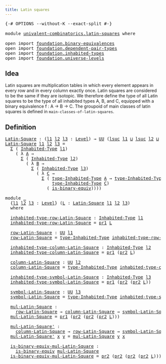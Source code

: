 ```yaml
---
title: Latin squares
---
```


<pre class="Agda"><a id="39" class="Symbol">{-#</a> <a id="43" class="Keyword">OPTIONS</a> <a id="51" class="Pragma">--without-K</a> <a id="63" class="Pragma">--exact-split</a> <a id="77" class="Symbol">#-}</a>

<a id="82" class="Keyword">module</a> <a id="89" href="univalent-combinatorics.latin-squares.html" class="Module">univalent-combinatorics.latin-squares</a> <a id="127" class="Keyword">where</a>

<a id="134" class="Keyword">open</a> <a id="139" class="Keyword">import</a> <a id="146" href="foundation.binary-equivalences.html" class="Module">foundation.binary-equivalences</a>
<a id="177" class="Keyword">open</a> <a id="182" class="Keyword">import</a> <a id="189" href="foundation.dependent-pair-types.html" class="Module">foundation.dependent-pair-types</a>
<a id="221" class="Keyword">open</a> <a id="226" class="Keyword">import</a> <a id="233" href="foundation.inhabited-types.html" class="Module">foundation.inhabited-types</a>
<a id="260" class="Keyword">open</a> <a id="265" class="Keyword">import</a> <a id="272" href="foundation.universe-levels.html" class="Module">foundation.universe-levels</a>
</pre>
## Idea

Latin squares are multiplication tables in which every element appears in every row and in every column exactly once. Latin squares are considered to be the same if they are isotopic. We therefore define the type of all Latin squares to be the type of all inhabited types A, B, and C, equipped with a binary equivalence f : A → B → C. The groupoid of main classes of latin squares is defined in `main-classes-of-latin-squares`.

## Definition

<pre class="Agda"><a id="Latin-Square"></a><a id="765" href="univalent-combinatorics.latin-squares.html#765" class="Function">Latin-Square</a> <a id="778" class="Symbol">:</a> <a id="780" class="Symbol">(</a><a id="781" href="univalent-combinatorics.latin-squares.html#781" class="Bound">l1</a> <a id="784" href="univalent-combinatorics.latin-squares.html#784" class="Bound">l2</a> <a id="787" href="univalent-combinatorics.latin-squares.html#787" class="Bound">l3</a> <a id="790" class="Symbol">:</a> <a id="792" href="Agda.Primitive.html#597" class="Postulate">Level</a><a id="797" class="Symbol">)</a> <a id="799" class="Symbol">→</a> <a id="801" href="foundation-core.universe-levels.html#235" class="Primitive">UU</a> <a id="804" class="Symbol">(</a><a id="805" href="Agda.Primitive.html#780" class="Primitive">lsuc</a> <a id="810" href="univalent-combinatorics.latin-squares.html#781" class="Bound">l1</a> <a id="813" href="Agda.Primitive.html#810" class="Primitive Operator">⊔</a> <a id="815" href="Agda.Primitive.html#780" class="Primitive">lsuc</a> <a id="820" href="univalent-combinatorics.latin-squares.html#784" class="Bound">l2</a> <a id="823" href="Agda.Primitive.html#810" class="Primitive Operator">⊔</a> <a id="825" href="Agda.Primitive.html#780" class="Primitive">lsuc</a> <a id="830" href="univalent-combinatorics.latin-squares.html#787" class="Bound">l3</a><a id="832" class="Symbol">)</a>
<a id="834" href="univalent-combinatorics.latin-squares.html#765" class="Function">Latin-Square</a> <a id="847" href="univalent-combinatorics.latin-squares.html#847" class="Bound">l1</a> <a id="850" href="univalent-combinatorics.latin-squares.html#850" class="Bound">l2</a> <a id="853" href="univalent-combinatorics.latin-squares.html#853" class="Bound">l3</a> <a id="856" class="Symbol">=</a>
  <a id="860" href="foundation-core.dependent-pair-types.html#515" class="Record">Σ</a> <a id="862" class="Symbol">(</a> <a id="864" href="foundation.inhabited-types.html#379" class="Function">Inhabited-Type</a> <a id="879" href="univalent-combinatorics.latin-squares.html#847" class="Bound">l1</a><a id="881" class="Symbol">)</a>
    <a id="887" class="Symbol">(</a> <a id="889" class="Symbol">λ</a> <a id="891" href="univalent-combinatorics.latin-squares.html#891" class="Bound">A</a> <a id="893" class="Symbol">→</a>
      <a id="901" href="foundation-core.dependent-pair-types.html#515" class="Record">Σ</a> <a id="903" class="Symbol">(</a> <a id="905" href="foundation.inhabited-types.html#379" class="Function">Inhabited-Type</a> <a id="920" href="univalent-combinatorics.latin-squares.html#850" class="Bound">l2</a><a id="922" class="Symbol">)</a>
        <a id="932" class="Symbol">(</a> <a id="934" class="Symbol">λ</a> <a id="936" href="univalent-combinatorics.latin-squares.html#936" class="Bound">B</a> <a id="938" class="Symbol">→</a>
          <a id="950" href="foundation-core.dependent-pair-types.html#515" class="Record">Σ</a> <a id="952" class="Symbol">(</a> <a id="954" href="foundation.inhabited-types.html#379" class="Function">Inhabited-Type</a> <a id="969" href="univalent-combinatorics.latin-squares.html#853" class="Bound">l3</a><a id="971" class="Symbol">)</a>
            <a id="985" class="Symbol">(</a> <a id="987" class="Symbol">λ</a> <a id="989" href="univalent-combinatorics.latin-squares.html#989" class="Bound">C</a> <a id="991" class="Symbol">→</a>
              <a id="1007" href="foundation-core.dependent-pair-types.html#515" class="Record">Σ</a> <a id="1009" class="Symbol">(</a> <a id="1011" href="foundation.inhabited-types.html#524" class="Function">type-Inhabited-Type</a> <a id="1031" href="univalent-combinatorics.latin-squares.html#891" class="Bound">A</a> <a id="1033" class="Symbol">→</a> <a id="1035" href="foundation.inhabited-types.html#524" class="Function">type-Inhabited-Type</a> <a id="1055" href="univalent-combinatorics.latin-squares.html#936" class="Bound">B</a> <a id="1057" class="Symbol">→</a>
                  <a id="1077" href="foundation.inhabited-types.html#524" class="Function">type-Inhabited-Type</a> <a id="1097" href="univalent-combinatorics.latin-squares.html#989" class="Bound">C</a><a id="1098" class="Symbol">)</a>
                <a id="1116" class="Symbol">(</a> <a id="1118" href="foundation.binary-equivalences.html#948" class="Function">is-binary-equiv</a><a id="1133" class="Symbol">))))</a>

<a id="1139" class="Keyword">module</a> <a id="1146" href="univalent-combinatorics.latin-squares.html#1146" class="Module">_</a>
  <a id="1150" class="Symbol">{</a><a id="1151" href="univalent-combinatorics.latin-squares.html#1151" class="Bound">l1</a> <a id="1154" href="univalent-combinatorics.latin-squares.html#1154" class="Bound">l2</a> <a id="1157" href="univalent-combinatorics.latin-squares.html#1157" class="Bound">l3</a> <a id="1160" class="Symbol">:</a> <a id="1162" href="Agda.Primitive.html#597" class="Postulate">Level</a><a id="1167" class="Symbol">}</a> <a id="1169" class="Symbol">(</a><a id="1170" href="univalent-combinatorics.latin-squares.html#1170" class="Bound">L</a> <a id="1172" class="Symbol">:</a> <a id="1174" href="univalent-combinatorics.latin-squares.html#765" class="Function">Latin-Square</a> <a id="1187" href="univalent-combinatorics.latin-squares.html#1151" class="Bound">l1</a> <a id="1190" href="univalent-combinatorics.latin-squares.html#1154" class="Bound">l2</a> <a id="1193" href="univalent-combinatorics.latin-squares.html#1157" class="Bound">l3</a><a id="1195" class="Symbol">)</a>
  <a id="1199" class="Keyword">where</a>

  <a id="1208" href="univalent-combinatorics.latin-squares.html#1208" class="Function">inhabited-type-row-Latin-Square</a> <a id="1240" class="Symbol">:</a> <a id="1242" href="foundation.inhabited-types.html#379" class="Function">Inhabited-Type</a> <a id="1257" href="univalent-combinatorics.latin-squares.html#1151" class="Bound">l1</a>
  <a id="1262" href="univalent-combinatorics.latin-squares.html#1208" class="Function">inhabited-type-row-Latin-Square</a> <a id="1294" class="Symbol">=</a> <a id="1296" href="foundation-core.dependent-pair-types.html#605" class="Field">pr1</a> <a id="1300" href="univalent-combinatorics.latin-squares.html#1170" class="Bound">L</a>

  <a id="1305" href="univalent-combinatorics.latin-squares.html#1305" class="Function">row-Latin-Square</a> <a id="1322" class="Symbol">:</a> <a id="1324" href="foundation-core.universe-levels.html#235" class="Primitive">UU</a> <a id="1327" href="univalent-combinatorics.latin-squares.html#1151" class="Bound">l1</a>
  <a id="1332" href="univalent-combinatorics.latin-squares.html#1305" class="Function">row-Latin-Square</a> <a id="1349" class="Symbol">=</a> <a id="1351" href="foundation.inhabited-types.html#524" class="Function">type-Inhabited-Type</a> <a id="1371" href="univalent-combinatorics.latin-squares.html#1208" class="Function">inhabited-type-row-Latin-Square</a>

  <a id="1406" href="univalent-combinatorics.latin-squares.html#1406" class="Function">inhabited-type-column-Latin-Square</a> <a id="1441" class="Symbol">:</a> <a id="1443" href="foundation.inhabited-types.html#379" class="Function">Inhabited-Type</a> <a id="1458" href="univalent-combinatorics.latin-squares.html#1154" class="Bound">l2</a>
  <a id="1463" href="univalent-combinatorics.latin-squares.html#1406" class="Function">inhabited-type-column-Latin-Square</a> <a id="1498" class="Symbol">=</a> <a id="1500" href="foundation-core.dependent-pair-types.html#605" class="Field">pr1</a> <a id="1504" class="Symbol">(</a><a id="1505" href="foundation-core.dependent-pair-types.html#617" class="Field">pr2</a> <a id="1509" href="univalent-combinatorics.latin-squares.html#1170" class="Bound">L</a><a id="1510" class="Symbol">)</a>

  <a id="1515" href="univalent-combinatorics.latin-squares.html#1515" class="Function">column-Latin-Square</a> <a id="1535" class="Symbol">:</a> <a id="1537" href="foundation-core.universe-levels.html#235" class="Primitive">UU</a> <a id="1540" href="univalent-combinatorics.latin-squares.html#1154" class="Bound">l2</a>
  <a id="1545" href="univalent-combinatorics.latin-squares.html#1515" class="Function">column-Latin-Square</a> <a id="1565" class="Symbol">=</a> <a id="1567" href="foundation.inhabited-types.html#524" class="Function">type-Inhabited-Type</a> <a id="1587" href="univalent-combinatorics.latin-squares.html#1406" class="Function">inhabited-type-column-Latin-Square</a>

  <a id="1625" href="univalent-combinatorics.latin-squares.html#1625" class="Function">inhabited-type-symbol-Latin-Square</a> <a id="1660" class="Symbol">:</a> <a id="1662" href="foundation.inhabited-types.html#379" class="Function">Inhabited-Type</a> <a id="1677" href="univalent-combinatorics.latin-squares.html#1157" class="Bound">l3</a>
  <a id="1682" href="univalent-combinatorics.latin-squares.html#1625" class="Function">inhabited-type-symbol-Latin-Square</a> <a id="1717" class="Symbol">=</a> <a id="1719" href="foundation-core.dependent-pair-types.html#605" class="Field">pr1</a> <a id="1723" class="Symbol">(</a><a id="1724" href="foundation-core.dependent-pair-types.html#617" class="Field">pr2</a> <a id="1728" class="Symbol">(</a><a id="1729" href="foundation-core.dependent-pair-types.html#617" class="Field">pr2</a> <a id="1733" href="univalent-combinatorics.latin-squares.html#1170" class="Bound">L</a><a id="1734" class="Symbol">))</a>

  <a id="1740" href="univalent-combinatorics.latin-squares.html#1740" class="Function">symbol-Latin-Square</a> <a id="1760" class="Symbol">:</a> <a id="1762" href="foundation-core.universe-levels.html#235" class="Primitive">UU</a> <a id="1765" href="univalent-combinatorics.latin-squares.html#1157" class="Bound">l3</a>
  <a id="1770" href="univalent-combinatorics.latin-squares.html#1740" class="Function">symbol-Latin-Square</a> <a id="1790" class="Symbol">=</a> <a id="1792" href="foundation.inhabited-types.html#524" class="Function">type-Inhabited-Type</a> <a id="1812" href="univalent-combinatorics.latin-squares.html#1625" class="Function">inhabited-type-symbol-Latin-Square</a>

  <a id="1850" href="univalent-combinatorics.latin-squares.html#1850" class="Function">mul-Latin-Square</a> <a id="1867" class="Symbol">:</a>
    <a id="1873" href="univalent-combinatorics.latin-squares.html#1305" class="Function">row-Latin-Square</a> <a id="1890" class="Symbol">→</a> <a id="1892" href="univalent-combinatorics.latin-squares.html#1515" class="Function">column-Latin-Square</a> <a id="1912" class="Symbol">→</a> <a id="1914" href="univalent-combinatorics.latin-squares.html#1740" class="Function">symbol-Latin-Square</a>
  <a id="1936" href="univalent-combinatorics.latin-squares.html#1850" class="Function">mul-Latin-Square</a> <a id="1953" class="Symbol">=</a> <a id="1955" href="foundation-core.dependent-pair-types.html#605" class="Field">pr1</a> <a id="1959" class="Symbol">(</a><a id="1960" href="foundation-core.dependent-pair-types.html#617" class="Field">pr2</a> <a id="1964" class="Symbol">(</a><a id="1965" href="foundation-core.dependent-pair-types.html#617" class="Field">pr2</a> <a id="1969" class="Symbol">(</a><a id="1970" href="foundation-core.dependent-pair-types.html#617" class="Field">pr2</a> <a id="1974" href="univalent-combinatorics.latin-squares.html#1170" class="Bound">L</a><a id="1975" class="Symbol">)))</a>

  <a id="1982" href="univalent-combinatorics.latin-squares.html#1982" class="Function">mul-Latin-Square&#39;</a> <a id="2000" class="Symbol">:</a>
    <a id="2006" href="univalent-combinatorics.latin-squares.html#1515" class="Function">column-Latin-Square</a> <a id="2026" class="Symbol">→</a> <a id="2028" href="univalent-combinatorics.latin-squares.html#1305" class="Function">row-Latin-Square</a> <a id="2045" class="Symbol">→</a> <a id="2047" href="univalent-combinatorics.latin-squares.html#1740" class="Function">symbol-Latin-Square</a>
  <a id="2069" href="univalent-combinatorics.latin-squares.html#1982" class="Function">mul-Latin-Square&#39;</a> <a id="2087" href="univalent-combinatorics.latin-squares.html#2087" class="Bound">x</a> <a id="2089" href="univalent-combinatorics.latin-squares.html#2089" class="Bound">y</a> <a id="2091" class="Symbol">=</a> <a id="2093" href="univalent-combinatorics.latin-squares.html#1850" class="Function">mul-Latin-Square</a> <a id="2110" href="univalent-combinatorics.latin-squares.html#2089" class="Bound">y</a> <a id="2112" href="univalent-combinatorics.latin-squares.html#2087" class="Bound">x</a>

  <a id="2117" href="univalent-combinatorics.latin-squares.html#2117" class="Function">is-binary-equiv-mul-Latin-Square</a> <a id="2150" class="Symbol">:</a>
    <a id="2156" href="foundation.binary-equivalences.html#948" class="Function">is-binary-equiv</a> <a id="2172" href="univalent-combinatorics.latin-squares.html#1850" class="Function">mul-Latin-Square</a>
  <a id="2191" href="univalent-combinatorics.latin-squares.html#2117" class="Function">is-binary-equiv-mul-Latin-Square</a> <a id="2224" class="Symbol">=</a> <a id="2226" href="foundation-core.dependent-pair-types.html#617" class="Field">pr2</a> <a id="2230" class="Symbol">(</a><a id="2231" href="foundation-core.dependent-pair-types.html#617" class="Field">pr2</a> <a id="2235" class="Symbol">(</a><a id="2236" href="foundation-core.dependent-pair-types.html#617" class="Field">pr2</a> <a id="2240" class="Symbol">(</a><a id="2241" href="foundation-core.dependent-pair-types.html#617" class="Field">pr2</a> <a id="2245" href="univalent-combinatorics.latin-squares.html#1170" class="Bound">L</a><a id="2246" class="Symbol">)))</a>
</pre>